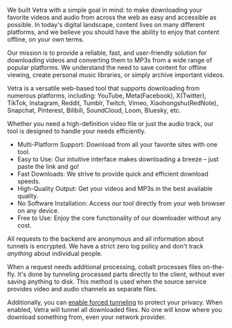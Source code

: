 <script lang="ts">
    import { t } from "$lib/i18n/translations";
    import { partners, contacts, docs } from "$lib/env";

    import SectionHeading from "$components/misc/SectionHeading.svelte";
</script>

<section id="summary">
<SectionHeading
    title="About Us"
    sectionId="summary"
/>

We built Vetra with a simple goal in mind: to make downloading your favorite videos and audio from across the web as easy and accessible as possible. In today's digital landscape, content lives on many different platforms, and we believe you should have the ability to enjoy that content offline, on your own terms.
</section>

<section id="mission">
<SectionHeading
    title="Our Mission"
    sectionId="mission"
/>

Our mission is to provide a reliable, fast, and user-friendly solution for downloading videos and converting them to MP3s from a wide range of popular platforms. We understand the need to save content for offline viewing, create personal music libraries, or simply archive important videos.
</section>

<section id="offer">
<SectionHeading
    title="What We Offer"
    sectionId="offer"
/>

Vetra is a versatile web-based tool that supports downloading from numerous platforms, including: YouTube, Meta(Facebook), X(Twitter), TikTok, Instagram, Reddit, Tumblr, Twitch, Vimeo, Xiaohongshu(RedNote), Snapchat, Pinterest, Bilibili, SoundCloud, Loom, Bluesky, etc.

Whether you need a high-definition video file or just the audio track, our tool is designed to handle your needs efficiently.
</section>

<section id="choose">
<SectionHeading
    title="Why Choose Vetra"
    sectionId="choose"
/>

- Multi-Platform Support: Download from all your favorite sites with one tool.
- Easy to Use: Our intuitive interface makes downloading a breeze – just paste the link and go!
- Fast Downloads: We strive to provide quick and efficient download speeds.
- High-Quality Output: Get your videos and MP3s in the best available quality.
- No Software Installation: Access our tool directly from your web browser on any device.
- Free to Use: Enjoy the core functionality of our downloader without any cost.
  
</section>

<section id="privacy">
<SectionHeading
    title="Leading Privacy"
    sectionId="privacy"
/>

All requests to the backend are anonymous and all information about tunnels is encrypted.
We have a strict zero log policy and don't track *anything* about individual people.

When a request needs additional processing, cobalt processes files on-the-fly.
It's done by tunneling processed parts directly to the client, without ever saving anything to disk.
This method is used when the source service provides video and audio channels as separate files.

Additionally, you can [enable forced tunneling](/settings/privacy#tunnel) to protect your privacy.
When enabled, Vetra will tunnel all downloaded files.
No one will know where you download something from, even your network provider.
</section>

